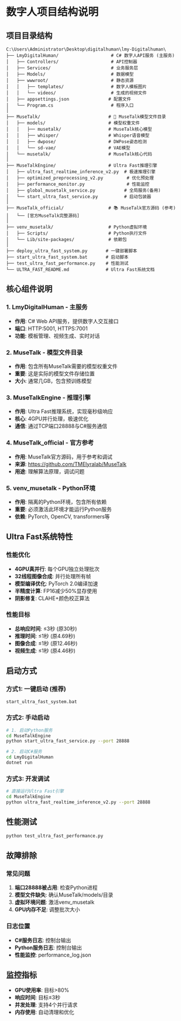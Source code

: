 # 数字人项目结构说明

## 项目目录结构

```
C:\Users\Administrator\Desktop\digitalhuman\lmy-Digitalhuman\
├── LmyDigitalHuman/                    # C# 数字人API服务 (主服务)
│   ├── Controllers/                    # API控制器
│   ├── Services/                       # 业务服务层
│   ├── Models/                         # 数据模型
│   ├── wwwroot/                        # 静态资源
│   │   ├── templates/                  # 数字人模板图片
│   │   └── videos/                     # 生成的视频文件
│   ├── appsettings.json               # 配置文件
│   └── Program.cs                      # 程序入口
│
├── MuseTalk/                          # 🎨 MuseTalk模型文件目录
│   ├── models/                        # 模型权重文件
│   │   ├── musetalk/                  # MuseTalk核心模型
│   │   ├── whisper/                   # Whisper语音模型
│   │   ├── dwpose/                    # DWPose姿态检测
│   │   └── sd-vae/                    # VAE模型
│   └── musetalk/                      # MuseTalk核心代码
│
├── MuseTalkEngine/                    # Ultra Fast推理引擎
│   ├── ultra_fast_realtime_inference_v2.py  # 极速推理引擎
│   ├── optimized_preprocessing_v2.py         # 优化预处理
│   ├── performance_monitor.py                # 性能监控
│   ├── global_musetalk_service.py           # 全局服务(备用)
│   └── start_ultra_fast_service.py          # 启动包装器
│
├── MuseTalk_official/                 # 📚 MuseTalk官方源码 (参考)
│   └── [官方MuseTalk完整源码]
│
├── venv_musetalk/                     # Python虚拟环境
│   ├── Scripts/                       # Python执行文件
│   └── Lib/site-packages/             # 依赖包
│
├── deploy_ultra_fast_system.py       # 一键部署脚本
├── start_ultra_fast_system.bat       # 启动脚本
├── test_ultra_fast_performance.py    # 性能测试
└── ULTRA_FAST_README.md              # Ultra Fast系统文档
```

## 核心组件说明

### 1. **LmyDigitalHuman** - 主服务
- **作用**: C# Web API服务，提供数字人交互接口
- **端口**: HTTP:5001, HTTPS:7001  
- **功能**: 模板管理、视频生成、实时对话

### 2. **MuseTalk** - 模型文件目录
- **作用**: 包含所有MuseTalk需要的模型权重文件
- **重要**: 这是实际的模型文件存储位置
- **大小**: 通常几GB，包含预训练模型

### 3. **MuseTalkEngine** - 推理引擎
- **作用**: Ultra Fast推理系统，实现毫秒级响应
- **核心**: 4GPU并行处理，极速优化
- **通信**: 通过TCP端口28888与C#服务通信

### 4. **MuseTalk_official** - 官方参考
- **作用**: MuseTalk官方源码，用于参考和调试
- **来源**: https://github.com/TMElyralab/MuseTalk
- **用途**: 理解算法原理，调试问题

### 5. **venv_musetalk** - Python环境
- **作用**: 隔离的Python环境，包含所有依赖
- **重要**: 必须激活此环境才能运行Python服务
- **依赖**: PyTorch, OpenCV, transformers等

## Ultra Fast系统特性

### 性能优化
- **4GPU真并行**: 每个GPU独立处理批次
- **32线程图像合成**: 并行处理所有帧
- **模型编译优化**: PyTorch 2.0编译加速
- **半精度计算**: FP16减少50%显存使用
- **阴影修复**: CLAHE+颜色校正算法

### 性能目标
- **总响应时间**: ≤3秒 (原30秒)
- **推理时间**: ≤1秒 (原4.69秒)  
- **图像合成**: ≤1秒 (原12.46秒)
- **视频生成**: ≤1秒 (原4.46秒)

## 启动方式

### 方式1: 一键启动 (推荐)
```bash
start_ultra_fast_system.bat
```

### 方式2: 手动启动
```bash
# 1. 启动Python服务
cd MuseTalkEngine
python start_ultra_fast_service.py --port 28888

# 2. 启动C#服务  
cd LmyDigitalHuman
dotnet run
```

### 方式3: 开发调试
```bash
# 直接运行Ultra Fast引擎
cd MuseTalkEngine  
python ultra_fast_realtime_inference_v2.py --port 28888
```

## 性能测试

```bash
python test_ultra_fast_performance.py
```

## 故障排除

### 常见问题
1. **端口28888被占用**: 检查Python进程
2. **模型文件缺失**: 确认MuseTalk/models/目录
3. **虚拟环境问题**: 激活venv_musetalk
4. **GPU内存不足**: 调整批次大小

### 日志位置
- **C#服务日志**: 控制台输出
- **Python服务日志**: 控制台输出  
- **性能监控**: performance_log.json

## 监控指标

- **GPU使用率**: 目标>80%
- **响应时间**: 目标≤3秒
- **并发处理**: 支持4个并行请求
- **内存使用**: 自动清理和优化